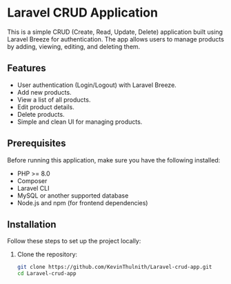 # Laravel CRUD Application

This is a simple CRUD (Create, Read, Update, Delete) application built using Laravel Breeze for authentication. The app allows users to manage products by adding, viewing, editing, and deleting them.

## Features

-   User authentication (Login/Logout) with Laravel Breeze.
-   Add new products.
-   View a list of all products.
-   Edit product details.
-   Delete products.
-   Simple and clean UI for managing products.

## Prerequisites

Before running this application, make sure you have the following installed:

-   PHP >= 8.0
-   Composer
-   Laravel CLI
-   MySQL or another supported database
-   Node.js and npm (for frontend dependencies)

## Installation

Follow these steps to set up the project locally:

1. Clone the repository:
    ```bash
    git clone https://github.com/KevinThulnith/Laravel-crud-app.git
    cd Laravel-crud-app
    ```

